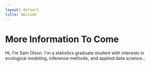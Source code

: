 ```yaml
---
layout: default
title: Welcome
---
```


# More Information To Come

Hi, I'm Sam Olson. I'm a statistics graduate student with interests in ecological modeling, inference methods, and applied data science...